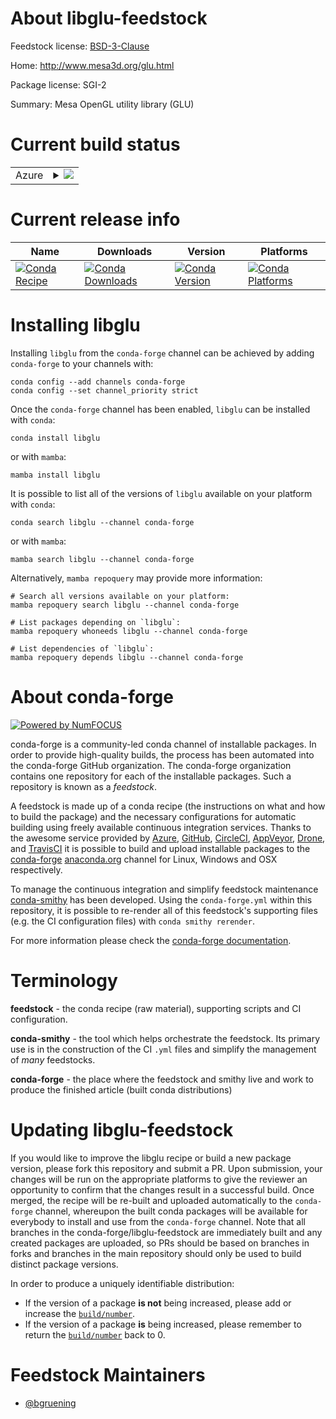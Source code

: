 About libglu-feedstock
======================

Feedstock license: [BSD-3-Clause](https://github.com/conda-forge/libglu-feedstock/blob/main/LICENSE.txt)

Home: http://www.mesa3d.org/glu.html

Package license: SGI-2

Summary: Mesa OpenGL utility library (GLU)

Current build status
====================


<table>
    
  <tr>
    <td>Azure</td>
    <td>
      <details>
        <summary>
          <a href="https://dev.azure.com/conda-forge/feedstock-builds/_build/latest?definitionId=542&branchName=main">
            <img src="https://dev.azure.com/conda-forge/feedstock-builds/_apis/build/status/libglu-feedstock?branchName=main">
          </a>
        </summary>
        <table>
          <thead><tr><th>Variant</th><th>Status</th></tr></thead>
          <tbody><tr>
              <td>linux_64</td>
              <td>
                <a href="https://dev.azure.com/conda-forge/feedstock-builds/_build/latest?definitionId=542&branchName=main">
                  <img src="https://dev.azure.com/conda-forge/feedstock-builds/_apis/build/status/libglu-feedstock?branchName=main&jobName=linux&configuration=linux%20linux_64_" alt="variant">
                </a>
              </td>
            </tr><tr>
              <td>linux_aarch64</td>
              <td>
                <a href="https://dev.azure.com/conda-forge/feedstock-builds/_build/latest?definitionId=542&branchName=main">
                  <img src="https://dev.azure.com/conda-forge/feedstock-builds/_apis/build/status/libglu-feedstock?branchName=main&jobName=linux&configuration=linux%20linux_aarch64_" alt="variant">
                </a>
              </td>
            </tr><tr>
              <td>linux_ppc64le</td>
              <td>
                <a href="https://dev.azure.com/conda-forge/feedstock-builds/_build/latest?definitionId=542&branchName=main">
                  <img src="https://dev.azure.com/conda-forge/feedstock-builds/_apis/build/status/libglu-feedstock?branchName=main&jobName=linux&configuration=linux%20linux_ppc64le_" alt="variant">
                </a>
              </td>
            </tr>
          </tbody>
        </table>
      </details>
    </td>
  </tr>
</table>

Current release info
====================

| Name | Downloads | Version | Platforms |
| --- | --- | --- | --- |
| [![Conda Recipe](https://img.shields.io/badge/recipe-libglu-green.svg)](https://anaconda.org/conda-forge/libglu) | [![Conda Downloads](https://img.shields.io/conda/dn/conda-forge/libglu.svg)](https://anaconda.org/conda-forge/libglu) | [![Conda Version](https://img.shields.io/conda/vn/conda-forge/libglu.svg)](https://anaconda.org/conda-forge/libglu) | [![Conda Platforms](https://img.shields.io/conda/pn/conda-forge/libglu.svg)](https://anaconda.org/conda-forge/libglu) |

Installing libglu
=================

Installing `libglu` from the `conda-forge` channel can be achieved by adding `conda-forge` to your channels with:

```
conda config --add channels conda-forge
conda config --set channel_priority strict
```

Once the `conda-forge` channel has been enabled, `libglu` can be installed with `conda`:

```
conda install libglu
```

or with `mamba`:

```
mamba install libglu
```

It is possible to list all of the versions of `libglu` available on your platform with `conda`:

```
conda search libglu --channel conda-forge
```

or with `mamba`:

```
mamba search libglu --channel conda-forge
```

Alternatively, `mamba repoquery` may provide more information:

```
# Search all versions available on your platform:
mamba repoquery search libglu --channel conda-forge

# List packages depending on `libglu`:
mamba repoquery whoneeds libglu --channel conda-forge

# List dependencies of `libglu`:
mamba repoquery depends libglu --channel conda-forge
```


About conda-forge
=================

[![Powered by
NumFOCUS](https://img.shields.io/badge/powered%20by-NumFOCUS-orange.svg?style=flat&colorA=E1523D&colorB=007D8A)](https://numfocus.org)

conda-forge is a community-led conda channel of installable packages.
In order to provide high-quality builds, the process has been automated into the
conda-forge GitHub organization. The conda-forge organization contains one repository
for each of the installable packages. Such a repository is known as a *feedstock*.

A feedstock is made up of a conda recipe (the instructions on what and how to build
the package) and the necessary configurations for automatic building using freely
available continuous integration services. Thanks to the awesome service provided by
[Azure](https://azure.microsoft.com/en-us/services/devops/), [GitHub](https://github.com/),
[CircleCI](https://circleci.com/), [AppVeyor](https://www.appveyor.com/),
[Drone](https://cloud.drone.io/welcome), and [TravisCI](https://travis-ci.com/)
it is possible to build and upload installable packages to the
[conda-forge](https://anaconda.org/conda-forge) [anaconda.org](https://anaconda.org/)
channel for Linux, Windows and OSX respectively.

To manage the continuous integration and simplify feedstock maintenance
[conda-smithy](https://github.com/conda-forge/conda-smithy) has been developed.
Using the ``conda-forge.yml`` within this repository, it is possible to re-render all of
this feedstock's supporting files (e.g. the CI configuration files) with ``conda smithy rerender``.

For more information please check the [conda-forge documentation](https://conda-forge.org/docs/).

Terminology
===========

**feedstock** - the conda recipe (raw material), supporting scripts and CI configuration.

**conda-smithy** - the tool which helps orchestrate the feedstock.
                   Its primary use is in the construction of the CI ``.yml`` files
                   and simplify the management of *many* feedstocks.

**conda-forge** - the place where the feedstock and smithy live and work to
                  produce the finished article (built conda distributions)


Updating libglu-feedstock
=========================

If you would like to improve the libglu recipe or build a new
package version, please fork this repository and submit a PR. Upon submission,
your changes will be run on the appropriate platforms to give the reviewer an
opportunity to confirm that the changes result in a successful build. Once
merged, the recipe will be re-built and uploaded automatically to the
`conda-forge` channel, whereupon the built conda packages will be available for
everybody to install and use from the `conda-forge` channel.
Note that all branches in the conda-forge/libglu-feedstock are
immediately built and any created packages are uploaded, so PRs should be based
on branches in forks and branches in the main repository should only be used to
build distinct package versions.

In order to produce a uniquely identifiable distribution:
 * If the version of a package **is not** being increased, please add or increase
   the [``build/number``](https://docs.conda.io/projects/conda-build/en/latest/resources/define-metadata.html#build-number-and-string).
 * If the version of a package **is** being increased, please remember to return
   the [``build/number``](https://docs.conda.io/projects/conda-build/en/latest/resources/define-metadata.html#build-number-and-string)
   back to 0.

Feedstock Maintainers
=====================

* [@bgruening](https://github.com/bgruening/)

